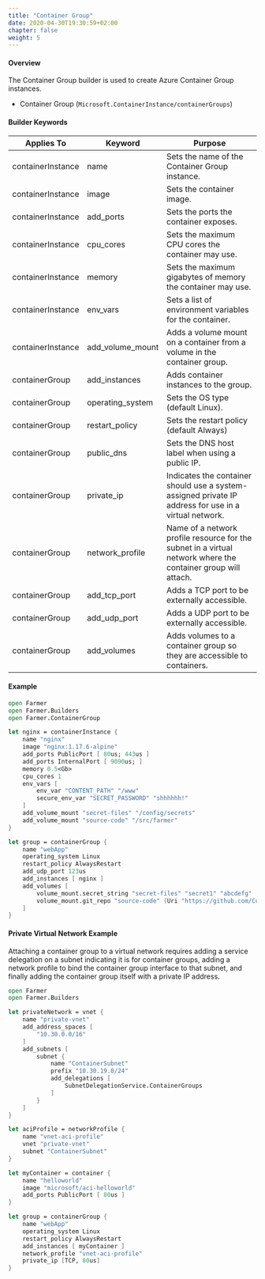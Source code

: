 ```yaml
---
title: "Container Group"
date: 2020-04-30T19:30:59+02:00
chapter: false
weight: 5
---
```


#### Overview
The Container Group builder is used to create Azure Container Group instances.

* Container Group (`Microsoft.ContainerInstance/containerGroups`)

#### Builder Keywords
| Applies To | Keyword | Purpose |
|-|-|-|
| containerInstance | name | Sets the name of the Container Group instance. |
| containerInstance | image | Sets the container image. |
| containerInstance | add_ports | Sets the ports the container exposes. |
| containerInstance | cpu_cores | Sets the maximum CPU cores the container may use. |
| containerInstance | memory | Sets the maximum gigabytes of memory the container may use. |
| containerInstance | env_vars | Sets a list of environment variables for the container. |
| containerInstance | add_volume_mount | Adds a volume mount on a container from a volume in the container group. |
| containerGroup | add_instances | Adds container instances to the group. |
| containerGroup | operating_system | Sets the OS type (default Linux). |
| containerGroup | restart_policy | Sets the restart policy (default Always) |
| containerGroup | public_dns | Sets the DNS host label when using a public IP. |
| containerGroup | private_ip | Indicates the container should use a system-assigned private IP address for use in a virtual network. |
| containerGroup | network_profile | Name of a network profile resource for the subnet in a virtual network where the container group will attach. |
| containerGroup | add_tcp_port | Adds a TCP port to be externally accessible. |
| containerGroup | add_udp_port | Adds a UDP port to be externally accessible. |
| containerGroup | add_volumes | Adds volumes to a container group so they are accessible to containers. |

#### Example
```fsharp
open Farmer
open Farmer.Builders
open Farmer.ContainerGroup

let nginx = containerInstance {
    name "nginx"
    image "nginx:1.17.6-alpine"
    add_ports PublicPort [ 80us; 443us ]
    add_ports InternalPort [ 9090us; ]
    memory 0.5<Gb>
    cpu_cores 1
    env_vars [
        env_var "CONTENT_PATH" "/www"
        secure_env_var "SECRET_PASSWORD" "shhhhhh!"
    ]
    add_volume_mount "secret-files" "/config/secrets"
    add_volume_mount "source-code" "/src/farmer"
}

let group = containerGroup {
    name "webApp"
    operating_system Linux
    restart_policy AlwaysRestart
    add_udp_port 123us
    add_instances [ nginx ]
    add_volumes [
        volume_mount.secret_string "secret-files" "secret1" "abcdefg"
        volume_mount.git_repo "source-code" (Uri "https://github.com/CompositionalIT/farmer")
    ]
}
```

#### Private Virtual Network Example

Attaching a container group to a virtual network requires adding a service
delegation on a subnet indicating it is for container groups, adding a
network profile to bind the container group interface to that subnet, and
finally adding the container group itself with a private IP address.

```fsharp
open Farmer
open Farmer.Builders

let privateNetwork = vnet {
    name "private-vnet"
    add_address_spaces [
        "10.30.0.0/16"
    ]
    add_subnets [
        subnet {
            name "ContainerSubnet"
            prefix "10.30.19.0/24"
            add_delegations [
                SubnetDelegationService.ContainerGroups
            ]
        }
    ]
}

let aciProfile = networkProfile {
    name "vnet-aci-profile"
    vnet "private-vnet"
    subnet "ContainerSubnet"
}

let myContainer = container {
    name "helloworld"
    image "microsoft/aci-helloworld"
    add_ports PublicPort [ 80us ]
}

let group = containerGroup {
    name "webApp"
    operating_system Linux
    restart_policy AlwaysRestart
    add_instances [ myContainer ]
    network_profile "vnet-aci-profile"
    private_ip [TCP, 80us]
}
```

